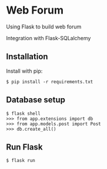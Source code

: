 # Web Forum

Using Flask to build web forum

Integration with Flask-SQLalchemy

## Installation
Install with pip:

```
$ pip install -r requirements.txt
```

## Database setup
```
$ flask shell
>>> from app.extensions import db
>>> from app.models.post import Post
>>> db.create_all()
```

## Run Flask
```
$ flask run
